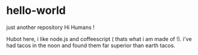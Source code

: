 # hello-world
just another repository 
Hi Humans !

Hubot here, i like node.js and coffeescript ( thats what i am made of !).
i've had tacos in the noon and found them far superior than earth tacos.

